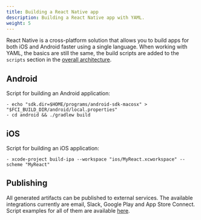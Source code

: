 ```yaml
---
title: Building a React Native app
description: Building a React Native app with YAML.
weight: 5
---
```


React Native is a cross-platform solution that allows you to build apps for both iOS and Android faster using a single language. When working with YAML, the basics are still the same, the build scripts are added to the `scripts` section in the [overall architecture](../yaml/yaml/#template).

## Android

Script for building an Android application:

    - echo "sdk.dir=$HOME/programs/android-sdk-macosx" > "$FCI_BUILD_DIR/android/local.properties"
    - cd android && ./gradlew build

## iOS

Script for building an iOS application:

    - xcode-project build-ipa --workspace "ios/MyReact.xcworkspace" --scheme "MyReact"


## Publishing

All generated artifacts can be published to external services. The available integrations currently are email, Slack, Google Play and App Store Connect. Script examples for all of them are available [here](../yaml/distribution/#publishing).